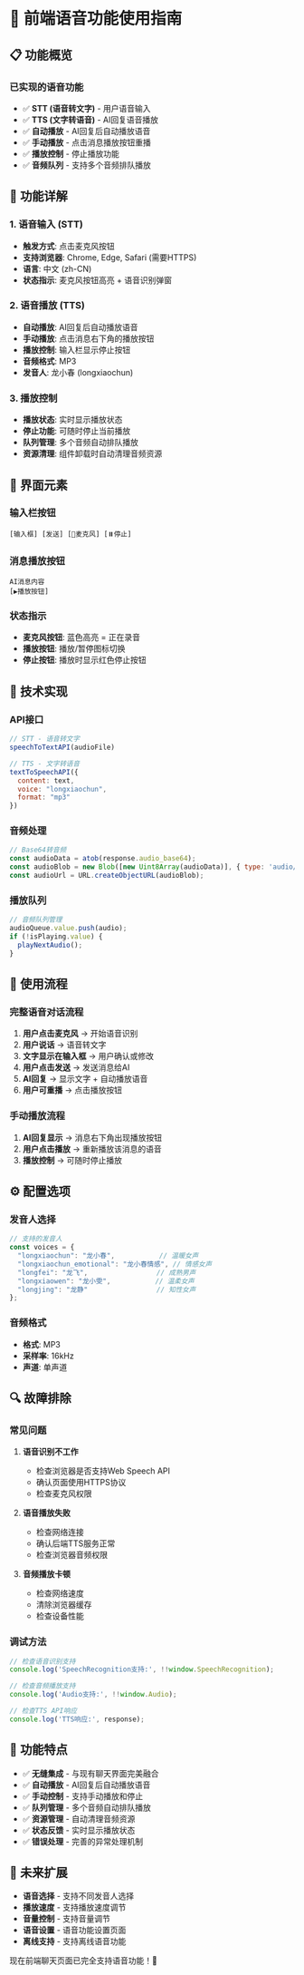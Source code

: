 # 🎤 前端语音功能使用指南

## 📋 功能概览

### **已实现的语音功能**
- ✅ **STT (语音转文字)** - 用户语音输入
- ✅ **TTS (文字转语音)** - AI回复语音播放
- ✅ **自动播放** - AI回复后自动播放语音
- ✅ **手动播放** - 点击消息播放按钮重播
- ✅ **播放控制** - 停止播放功能
- ✅ **音频队列** - 支持多个音频排队播放

## 🎯 功能详解

### **1. 语音输入 (STT)**
- **触发方式**: 点击麦克风按钮
- **支持浏览器**: Chrome, Edge, Safari (需要HTTPS)
- **语言**: 中文 (zh-CN)
- **状态指示**: 麦克风按钮高亮 + 语音识别弹窗

### **2. 语音播放 (TTS)**
- **自动播放**: AI回复后自动播放语音
- **手动播放**: 点击消息右下角的播放按钮
- **播放控制**: 输入栏显示停止按钮
- **音频格式**: MP3
- **发音人**: 龙小春 (longxiaochun)

### **3. 播放控制**
- **播放状态**: 实时显示播放状态
- **停止功能**: 可随时停止当前播放
- **队列管理**: 多个音频自动排队播放
- **资源清理**: 组件卸载时自动清理音频资源

## 🎨 界面元素

### **输入栏按钮**
```
[输入框] [发送] [🎤麦克风] [⏸️停止]
```

### **消息播放按钮**
```
AI消息内容
[▶️播放按钮]
```

### **状态指示**
- **麦克风按钮**: 蓝色高亮 = 正在录音
- **播放按钮**: 播放/暂停图标切换
- **停止按钮**: 播放时显示红色停止按钮

## 🔧 技术实现

### **API接口**
```javascript
// STT - 语音转文字
speechToTextAPI(audioFile)

// TTS - 文字转语音  
textToSpeechAPI({
  content: text,
  voice: "longxiaochun",
  format: "mp3"
})
```

### **音频处理**
```javascript
// Base64转音频
const audioData = atob(response.audio_base64);
const audioBlob = new Blob([new Uint8Array(audioData)], { type: 'audio/mp3' });
const audioUrl = URL.createObjectURL(audioBlob);
```

### **播放队列**
```javascript
// 音频队列管理
audioQueue.value.push(audio);
if (!isPlaying.value) {
  playNextAudio();
}
```

## 🚀 使用流程

### **完整语音对话流程**
1. **用户点击麦克风** → 开始语音识别
2. **用户说话** → 语音转文字
3. **文字显示在输入框** → 用户确认或修改
4. **用户点击发送** → 发送消息给AI
5. **AI回复** → 显示文字 + 自动播放语音
6. **用户可重播** → 点击播放按钮

### **手动播放流程**
1. **AI回复显示** → 消息右下角出现播放按钮
2. **用户点击播放** → 重新播放该消息的语音
3. **播放控制** → 可随时停止播放

## ⚙️ 配置选项

### **发音人选择**
```javascript
// 支持的发音人
const voices = {
  "longxiaochun": "龙小春",           // 温暖女声
  "longxiaochun_emotional": "龙小春情感", // 情感女声  
  "longfei": "龙飞",                 // 成熟男声
  "longxiaowen": "龙小雯",           // 温柔女声
  "longjing": "龙静"                 // 知性女声
};
```

### **音频格式**
- **格式**: MP3
- **采样率**: 16kHz
- **声道**: 单声道

## 🔍 故障排除

### **常见问题**

1. **语音识别不工作**
   - 检查浏览器是否支持Web Speech API
   - 确认页面使用HTTPS协议
   - 检查麦克风权限

2. **语音播放失败**
   - 检查网络连接
   - 确认后端TTS服务正常
   - 检查浏览器音频权限

3. **音频播放卡顿**
   - 检查网络速度
   - 清除浏览器缓存
   - 检查设备性能

### **调试方法**
```javascript
// 检查语音识别支持
console.log('SpeechRecognition支持:', !!window.SpeechRecognition);

// 检查音频播放支持
console.log('Audio支持:', !!window.Audio);

// 检查TTS API响应
console.log('TTS响应:', response);
```

## 🎉 功能特点

- ✅ **无缝集成** - 与现有聊天界面完美融合
- ✅ **自动播放** - AI回复后自动播放语音
- ✅ **手动控制** - 支持手动播放和停止
- ✅ **队列管理** - 多个音频自动排队播放
- ✅ **资源管理** - 自动清理音频资源
- ✅ **状态反馈** - 实时显示播放状态
- ✅ **错误处理** - 完善的异常处理机制

## 🔮 未来扩展

- **语音选择** - 支持不同发音人选择
- **播放速度** - 支持播放速度调节
- **音量控制** - 支持音量调节
- **语音设置** - 语音功能设置页面
- **离线支持** - 支持离线语音功能

现在前端聊天页面已完全支持语音功能！🎤
